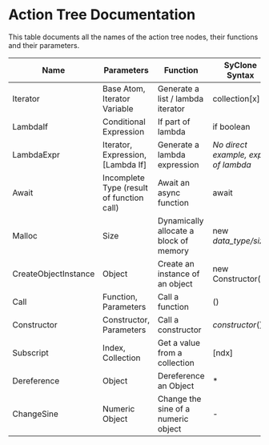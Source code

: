# Action Tree Documentation
This table documents all the names of the action tree nodes, their functions and their parameters.

| Name | Parameters | Function | SyClone Syntax |
| ---- | -----------| -------- | -------------- |
| Iterator | Base Atom, Iterator Variable | Generate a list / lambda iterator | collection\[x\] |
| LambdaIf | Conditional Expression | If part of lambda | if boolean |
| LambdaExpr | Iterator, Expression, \[Lambda If\] | Generate a lambda expression | *No direct example, expr of lambda* |
| Await | Incomplete Type (result of function call) | Await an async function | await |
| Malloc | Size | Dynamically allocate a block of memory | new *data_type/size*|
| CreateObjectInstance | Object | Create an instance of an object | new Constructor() |
| Call | Function, Parameters | Call a function | () |
| Constructor | Constructor, Parameters | Call a constructor | *constructor*() |
| Subscript | Index, Collection | Get a value from a collection | \[ndx\] |
| Dereference | Object | Dereference an Object | * |
| ChangeSine | Numeric Object | Change the sine of a numeric object | - |
